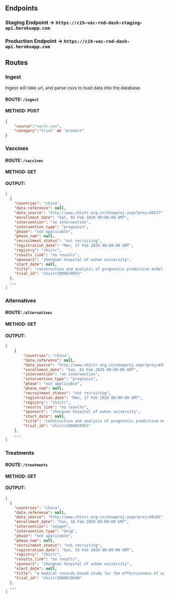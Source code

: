 ## Endpoints

### Staging Endpoint -> `https://c19-vac-rnd-dash-staging-api.herokuapp.com`

### Production Endpoint -> `https://c19-vac-rnd-dash-api.herokuapp.com` 


## Routes

### Ingest 
Ingest will take url, and parse csvs to load data into the database.

#### ROUTE: `/ingest`
#### METHOD: POST 
```json
{
    "source":"<url>.csv",
    "category":"trial" or "product"
}
```

### Vaccines

#### ROUTE: `/vaccines`
#### METHOD: GET 
#### OUTPUT: 

```json
[
  {
    "countries": "china",
    "data_reference": null,
    "data_source": "http://www.chictr.org.cn/showproj.aspx?proj=49217",
    "enrollment_date": "Sat, 01 Feb 2020 00:00:00 GMT",
    "intervention": "no intervention",
    "intervention_type": "prognosis",
    "phase": "not applicable",
    "phase_num": null,
    "recruitment_status": "not recruiting",
    "registration_date": "Mon, 17 Feb 2020 00:00:00 GMT",
    "registry": "chictr",
    "results_link": "no results",
    "sponsors": "zhongnan hospital of wuhan university",
    "start_date": null,
    "title": "construction and analysis of prognostic predictive model of novel coronavirus pneumonia (covid-19)",
    "trial_id": "chictr2000029953"
  },
  ...
]
```



### Alternatives

#### ROUTE: `/alternatives`
#### METHOD: GET 
#### OUTPUT: 

```json
[
    {
        "countries": "china",
        "data_reference": null,
        "data_source": "http://www.chictr.org.cn/showproj.aspx?proj=49217",
        "enrollment_date": "Sat, 01 Feb 2020 00:00:00 GMT",
        "intervention": "no intervention",
        "intervention_type": "prognosis",
        "phase": "not applicable",
        "phase_num": null,
        "recruitment_status": "not recruiting",
        "registration_date": "Mon, 17 Feb 2020 00:00:00 GMT",
        "registry": "chictr",
        "results_link": "no results",
        "sponsors": "zhongnan hospital of wuhan university",
        "start_date": null,
        "title": "construction and analysis of prognostic predictive model of novel coronavirus pneumonia (covid-19)",
        "trial_id": "chictr2000029953"
    },
    ...
]
```



### Treatments

#### ROUTE: `/treatments`
#### METHOD: GET 
#### OUTPUT: 

```json
[
  {
    "countries": "china",
    "data_reference": null,
    "data_source": "http://www.chictr.org.cn/showproj.aspx?proj=49181",
    "enrollment_date": "Sun, 16 Feb 2020 00:00:00 GMT",
    "intervention": "oxygen",
    "intervention_type": "drug",
    "phase": "not applicable",
    "phase_num": null,
    "recruitment_status": "not recruiting",
    "registration_date": "Sun, 16 Feb 2020 00:00:00 GMT",
    "registry": "chictr",
    "results_link": "no results",
    "sponsors": "zhongnan hospital of wuhan university",
    "start_date": null,
    "title": "a medical records based study for the effectiveness of extracorporeal membrane oxygenation in patients with severe novel coronavirus pneumonia (covid-19)",
    "trial_id": "chictr2000029949"
  },
  ...
]
```